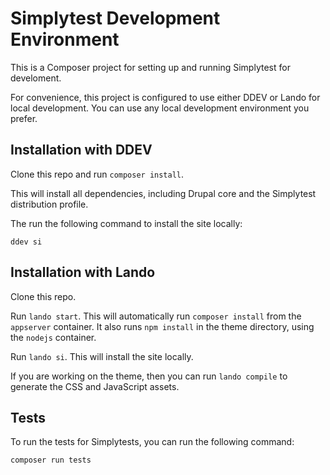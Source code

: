 # Simplytest Development Environment

This is a Composer project for setting up and running Simplytest for develoment.

For convenience, this project is configured to use either DDEV or Lando for
local development. You can use any local development environment you prefer.

## Installation with DDEV

Clone this repo and run `composer install`.

This will install all dependencies, including Drupal core and the Simplytest distribution profile.

The run the following command to install the site locally:

```
ddev si
```

## Installation with Lando

Clone this repo.

Run `lando start`. This will automatically run `composer install` from the
`appserver` container. It also runs `npm install` in the theme directory, using
the `nodejs` container.

Run `lando si`. This will install the site locally.

If you are working on the theme, then you can run `lando compile` to generate
the CSS and JavaScript assets.

## Tests

To run the tests for Simplytests, you can run the following command:

```
composer run tests
```
